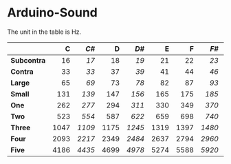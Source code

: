 # Arduino-Sound

The unit in the table is Hz.

|   | C | *C#* | D | *D#* | E | F | *F#* | G | *G#* | A | *A#* | B / H |
| - | -: | -: | -: | -: | -: | -: | -: | -: | -: | -: | -: | -: |
|**Subcontra**| 16 | *17* | 18 | *19* | 21 | 22 | *23* | 25 | *26* | 28 | *29* | 31 |
|**Contra**| 33 | *33* | 37 | *39* | 41 | 44 | *46* | 49 | *52* | 55 | *58* | 62 |
|**Large**| 65 | *69* | 73 | *78* | 82 | 87 | *93* | 98 | *104* | 110 | *117* | 123 |
|**Small**| 131 | *139* | 147 | *156* | 165 | 175 | *185* | 196 | *208* | 220 | *233* | 247 |
|**One**| 262 | *277* | 294 | *311* | 330 | 349 | *370* | 392 | *415* | 440 | *466* | 494 |
|**Two**| 523 | *554* | 587 | *622* | 659 | 698 | *740* | 784 | *831* | 880 | *932* | 988 |
|**Three**| 1047 | *1109* | 1175 | *1245* | 1319 | 1397 | *1480* | 1568 | *1661* | 1760 | *1865* | 1976 |
|**Four**| 2093 | *2217* | 2349 | *2484* | 2637 | 2794 | *2960* | 3136 | *3322* | 3520 | *3729* | 3951 |
|**Five**| 4186 | *4435* | 4699 | *4978* | 5274 | 5588 | *5920* | 6272 | *6645* | 7040 | *7459* | 7902 |
